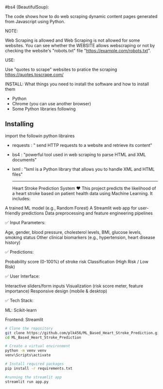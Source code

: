 #bs4 (BeautifulSoup):

The code shows how to do web scraping dynamic content pages generated from Javascript using Python.

NOTE: 

Web Scraping is allowed and Web Scraping is not allowed for some websites.
You can see whether the WEBSITE allows webscraping or not by checking the website's "robots.txt" file   "https://example.com/robots.txt".

USE:

Use "quotes to scrape" websites to pratice the scraping https://quotes.toscrape.com/ 

INSTALL:
What things you need to install the software and how to install them

* Python 
* Chrome (you can use another browser)
* Some Python libraries following


## Installing
import the followin python libraires

* requests   : " send HTTP requests to a website and retrieve its content"
* bs4        : "powerful tool used in web scraping to parse HTML and XML documents"
* lxml       : "lxml is a Python library that allows you to handle XML and HTML files"

  -------------------------------------------------------------------------------------------------------------------
  Heart Stroke Prediction System ❤️
This project predicts the likelihood of a heart stroke based on patient health data using Machine Learning. It includes:

A trained ML model (e.g., Random Forest)
A Streamlit web app for user-friendly predictions
Data preprocessing and feature engineering pipelines

✅ Input Parameters:

Age, gender, blood pressure, cholesterol levels, BMI, glucose levels, smoking status
Other clinical biomarkers (e.g., hypertension, heart disease history)

✅ Predictions:

Probability score (0-100%) of stroke risk
Classification (High Risk / Low Risk)

✅ User Interface:

Interactive sliders/form inputs
Visualization (risk score meter, feature importance)
Responsive design (mobile & desktop)

✅ Tech Stack:

ML: Scikit-learn 

Frontend: Streamlit

```bash
# Clone the repository
git clone https://github.com/plk456/ML_Based_Heart_Stroke_Prediction.git
cd ML_Based_Heart_Stroke_Prediction

# Create a virtual environment
python -m venv venv
venv\Scripts\activate

# Install required packages
pip install -r requirements.txt

#running the streamlit app
streamlit run app.py







